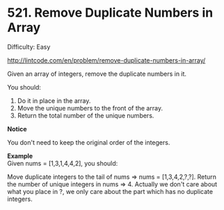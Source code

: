 # 521. Remove Duplicate Numbers in Array

Difficulty: Easy

http://lintcode.com/en/problem/remove-duplicate-numbers-in-array/

Given an array of integers, remove the duplicate numbers in it.

You should:
1. Do it in place in the array.
2. Move the unique numbers to the front of the array.
3. Return the total number of the unique numbers.

**Notice**  

You don't need to keep the original order of the integers.

**Example**  
Given nums = [1,3,1,4,4,2], you should:

Move duplicate integers to the tail of nums => nums = [1,3,4,2,?,?].
Return the number of unique integers in nums => 4.
Actually we don't care about what you place in ?, we only care about the part which has no duplicate integers.
